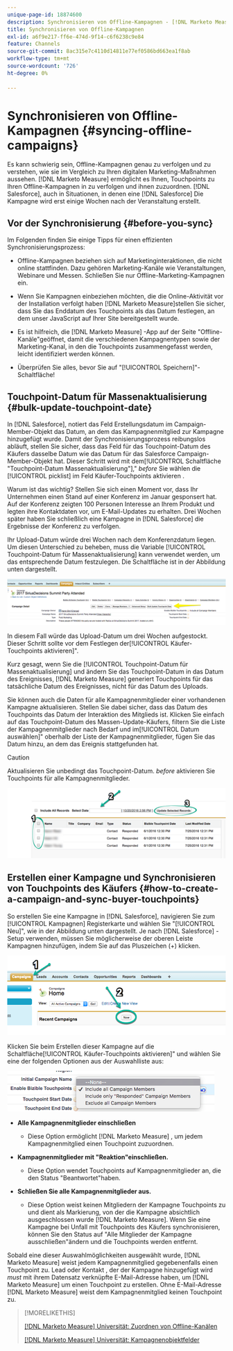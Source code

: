 ```yaml
---
unique-page-id: 18874600
description: Synchronisieren von Offline-Kampagnen - [!DNL Marketo Measure] - Produktdokumentation
title: Synchronisieren von Offline-Kampagnen
exl-id: a6f9e217-ff6e-474d-9f14-c6f6238c9e84
feature: Channels
source-git-commit: 8ac315e7c4110d14811e77ef0586bd663ea1f8ab
workflow-type: tm+mt
source-wordcount: '726'
ht-degree: 0%

---
```


# Synchronisieren von Offline-Kampagnen {#syncing-offline-campaigns}

Es kann schwierig sein, Offline-Kampagnen genau zu verfolgen und zu verstehen, wie sie im Vergleich zu Ihren digitalen Marketing-Maßnahmen aussehen. [!DNL Marketo Measure] ermöglicht es Ihnen, Touchpoints zu Ihren Offline-Kampagnen in zu verfolgen und ihnen zuzuordnen. [!DNL Salesforce], auch in Situationen, in denen eine [!DNL Salesforce] Die Kampagne wird erst einige Wochen nach der Veranstaltung erstellt.

## Vor der Synchronisierung {#before-you-sync}

Im Folgenden finden Sie einige Tipps für einen effizienten Synchronisierungsprozess:

* Offline-Kampagnen beziehen sich auf Marketinginteraktionen, die nicht online stattfinden. Dazu gehören Marketing-Kanäle wie Veranstaltungen, Webinare und Messen. Schließen Sie nur Offline-Marketing-Kampagnen ein.
* Wenn Sie Kampagnen einbeziehen möchten, die die Online-Aktivität vor der Installation verfolgt haben [!DNL Marketo Measure]stellen Sie sicher, dass Sie das Enddatum des Touchpoints als das Datum festlegen, an dem unser JavaScript auf Ihrer Site bereitgestellt wurde.
* Es ist hilfreich, die [!DNL Marketo Measure] -App auf der Seite &quot;Offline-Kanäle&quot;geöffnet, damit die verschiedenen Kampagnentypen sowie der Marketing-Kanal, in den die Touchpoints zusammengefasst werden, leicht identifiziert werden können.

* Überprüfen Sie alles, bevor Sie auf &quot;[!UICONTROL Speichern]&quot;-Schaltfläche!

## Touchpoint-Datum für Massenaktualisierung {#bulk-update-touchpoint-date}

In [!DNL Salesforce], notiert das Feld Erstellungsdatum im Campaign-Member-Objekt das Datum, an dem das Kampagnenmitglied zur Kampagne hinzugefügt wurde. Damit der Synchronisierungsprozess reibungslos abläuft, stellen Sie sicher, dass das Feld für das Touchpoint-Datum des Käufers dasselbe Datum wie das Datum für das Salesforce Campaign-Member-Objekt hat. Dieser Schritt wird mit dem[!UICONTROL Schaltfläche &quot;Touchpoint-Datum Massenaktualisierung&quot;],&quot; _before_ Sie wählen die [!UICONTROL picklist] im Feld Käufer-Touchpoints aktivieren .

Warum ist das wichtig? Stellen Sie sich einen Moment vor, dass Ihr Unternehmen einen Stand auf einer Konferenz im Januar gesponsert hat. Auf der Konferenz zeigten 100 Personen Interesse an Ihrem Produkt und legten ihre Kontaktdaten vor, um E-Mail-Updates zu erhalten. Drei Wochen später haben Sie schließlich eine Kampagne in [!DNL Salesforce] die Ergebnisse der Konferenz zu verfolgen.

Ihr Upload-Datum würde drei Wochen nach dem Konferenzdatum liegen. Um diesen Unterschied zu beheben, muss die Variable [!UICONTROL Touchpoint-Datum für Massenaktualisierung] kann verwendet werden, um das entsprechende Datum festzulegen. Die Schaltfläche ist in der Abbildung unten dargestellt.

![](assets/1-3.png)

In diesem Fall würde das Upload-Datum um drei Wochen aufgestockt. Dieser Schritt sollte vor dem Festlegen der[!UICONTROL Käufer-Touchpoints aktivieren]&quot;.

Kurz gesagt, wenn Sie die [!UICONTROL Touchpoint-Datum für Massenaktualisierung] und ändern Sie das Touchpoint-Datum in das Datum des Ereignisses, [!DNL Marketo Measure] generiert Touchpoints für das tatsächliche Datum des Ereignisses, nicht für das Datum des Uploads.

Sie können auch die Daten für alle Kampagnenmitglieder einer vorhandenen Kampagne aktualisieren. Stellen Sie dabei sicher, dass das Datum des Touchpoints das Datum der Interaktion des Mitglieds ist. Klicken Sie einfach auf das Touchpoint-Datum des Massen-Update-Käufers, filtern Sie die Liste der Kampagnenmitglieder nach Bedarf und im[!UICONTROL Datum auswählen]&quot; oberhalb der Liste der Kampagnenmitglieder, fügen Sie das Datum hinzu, an dem das Ereignis stattgefunden hat.

>[!CAUTION]
>
>Aktualisieren Sie unbedingt das Touchpoint-Datum. _before_ aktivieren Sie Touchpoints für alle Kampagnenmitglieder.

![](assets/2-3.png)

## Erstellen einer Kampagne und Synchronisieren von Touchpoints des Käufers {#how-to-create-a-campaign-and-sync-buyer-touchpoints}

So erstellen Sie eine Kampagne in [!DNL Salesforce], navigieren Sie zum [!UICONTROL Kampagnen] Registerkarte und wählen Sie &quot;[!UICONTROL Neu]&quot;, wie in der Abbildung unten dargestellt. Je nach [!DNL Salesforce] -Setup verwenden, müssen Sie möglicherweise der oberen Leiste Kampagnen hinzufügen, indem Sie auf das Pluszeichen (+) klicken.

![](assets/3-3.png)

Klicken Sie beim Erstellen dieser Kampagne auf die Schaltfläche[!UICONTROL Käufer-Touchpoints aktivieren]&quot; und wählen Sie eine der folgenden Optionen aus der Auswahlliste aus:

![](assets/4-3.png)

* **Alle Kampagnenmitglieder einschließen**
   * Diese Option ermöglicht [!DNL Marketo Measure] , um jedem Kampagnenmitglied einen Touchpoint zuzuordnen.

* **Kampagnenmitglieder mit &quot;Reaktion&quot;einschließen.**
   * Diese Option wendet Touchpoints auf Kampagnenmitglieder an, die den Status &quot;Beantwortet&quot;haben.

* **Schließen Sie alle Kampagnenmitglieder aus.**
   * Diese Option weist keinen Mitgliedern der Kampagne Touchpoints zu und dient als Markierung, von der die Kampagne absichtlich ausgeschlossen wurde [!DNL Marketo Measure]. Wenn Sie eine Kampagne bei Unfall mit Touchpoints des Käufers synchronisieren, können Sie den Status auf &quot;Alle Mitglieder der Kampagne ausschließen&quot;ändern und die Touchpoints werden entfernt.

Sobald eine dieser Auswahlmöglichkeiten ausgewählt wurde, [!DNL Marketo Measure] weist jedem Kampagnenmitglied gegebenenfalls einen Touchpoint zu. Lead oder Kontakt , der der Kampagne hinzugefügt wird _must_ mit ihrem Datensatz verknüpfte E-Mail-Adresse haben, um [!DNL Marketo Measure] um einen Touchpoint zu erstellen. Ohne E-Mail-Adresse [!DNL Marketo Measure] weist dem Kampagnenmitglied keinen Touchpoint zu.

>[!MORELIKETHIS]
>
>[[!DNL Marketo Measure] Universität: Zuordnen von Offline-Kanälen](https://universityonline.marketo.com/courses/bizible-fundamentals-channel-management/#/page/5c630eca34d9f0367662b77f)
>
>[[!DNL Marketo Measure] Universität: Kampagnenobjektfelder](https://universityonline.marketo.com/courses/bizible-fundamentals-channel-management/#/page/5c63007334d9f0367662b758)
